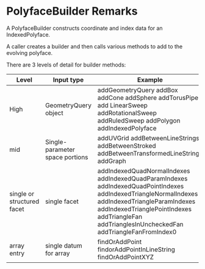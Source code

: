 # PolyfaceBuilder Remarks

A PolyfaceBuilder constructs coordinate and index data for an IndexedPolyface.

A caller creates a builder and then calls various methods to add to the evolving polyface.

There are 3 levels of detail for builder methods:

| Level                      | Input type                      | Example                                                                                                                                                                                                                                            | Actions                                                                              |
| -------------------------- | ------------------------------- | -------------------------------------------------------------------------------------------------------------------------------------------------------------------------------------------------------------------------------------------------- | ------------------------------------------------------------------------------------ |
| High                       | GeometryQuery object            | addGeometryQuery addBox addCone addSphere addTorusPipe add LinearSweep addRotationalSweep addRuledSweep addPolygon addIndexedPolyface                                                                                                              | call mid- or low- level methods for major parts (sides, caps) of the geometry query. |
| mid                        | Single-parameter space portions | addUVGrid addBetweenLineStrings addBetweenStroked addBetweenTransformedLineStrings addGraph                                                                                                                                                        | enumerate quad and triangles in the grid/circle/polygon                              |
| single or structured facet | single facet                    | addIndexedQuadNormalIndexes addIndexedQuadParamIndexes addIndexedQuadPointIndexes addIndexedTriangleNormalIndexes addIndexedTriangleParamIndexes addIndexedTrianglePointIndexes addTriangleFan addTrianglesInUncheckedFan addTriangleFanFromIndex0 | multiple inserts to arrays                                                           |
| array entry                | single datum for array          | findOrAddPoint findorAddPointInLineString findOrAddPointXYZ                                                                                                                                                                                        |                                                                                      |
